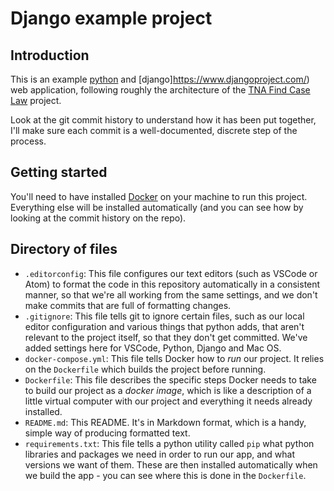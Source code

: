 # Django example project

## Introduction
This is an example [python](https://www.python.org/) and [django]https://www.djangoproject.com/) web application, following roughly the architecture of the [TNA Find Case Law](https://github.com/nationalarchives/ds-caselaw-public-ui) project.

Look at the git commit history to understand how it has been put together, I'll make sure each commit is a well-documented, discrete step of the process.

## Getting started

You'll need to have installed [Docker](https://www.docker.com/) on your machine to run this project. Everything else will be installed automatically (and you can see how by looking at the commit history on the repo).


## Directory of files
 * `.editorconfig`: This file configures our text editors (such as VSCode or Atom) to format the code in this repository automatically in a consistent manner, so that we're all working from the same settings, and we don't make commits that are full of formatting changes.
 * `.gitignore`: This file tells git to ignore certain files, such as our local editor configuration and various things that python adds, that aren't relevant to the project itself, so that they don't get committed. We've added settings here for VSCode, Python, Django and Mac OS.
 * `docker-compose.yml`: This file tells Docker how to *run* our project. It relies on the `Dockerfile` which builds the project before running.
 * `Dockerfile`: This file describes the specific steps Docker needs to take to build our project as a *docker image*, which is like a description of a little virtual computer with our project and everything it needs already installed.
 * `README.md`: This README. It's in Markdown format, which is a handy, simple way of producing formatted text.
 * `requirements.txt`: This file tells a python utility called `pip` what python libraries and packages we need in order to run our app, and what versions we want of them. These are then installed automatically when we build the app - you can see where this is done in the `Dockerfile`.
